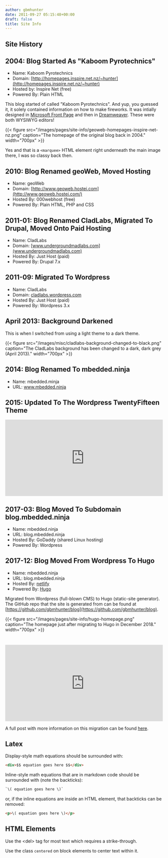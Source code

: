 ```yaml
---
author: gbmhunter
date: 2011-09-27 05:15:48+00:00
draft: false
title: Site Info
---
```


## Site History

## 2004: Blog Started As "Kaboom Pyrotechnics"  

* Name: Kaboom Pyrotechnics
* Domain: [http://homepages.inspire.net.nz/~hunter](http://homepages.inspire.net.nz/~hunter)
* Hosted by: Inspire Net (free)  
* Powered By: Plain HTML

This blog started of called "Kaboom Pyrotechnics". And yup, you guessed it, it solely contained information on how to make fireworks. It was intially designed in [Microsoft Front Page](https://en.wikipedia.org/wiki/Microsoft_FrontPage) and then in [Dreamweaver](https://en.wikipedia.org/wiki/Adobe_Dreamweaver). These were both WYSIWYG editors!

{{< figure src="/images/pages/site-info/geoweb-homepages-inspire-net-nz.png" caption="The homepage of the original blog back in 2004."  width="700px" >}}

Yes and that is a `<marquee>` HTML element right underneath the main image there, I was so classy back then.

## 2010: Blog Renamed geoWeb, Moved Hosting  

* Name: geoWeb
* Domain: [http://www.geoweb.hostei.com](http://www.geoweb.hostei.com/)
* Hosted By: 000webhost (free)  
* Powered By: Plain HTML, PHP and CSS

## 2011-01: Blog Renamed CladLabs, Migrated To Drupal, Moved Onto Paid Hosting  

* Name: CladLabs
* Domain: [www.undergroundmadlabs.com](www.undergroundmadlabs.com)
* Hosted By: Just Host (paid)  
* Powered By: Drupal 7.x

## 2011-09: Migrated To Wordpress

* Name: CladLabs
* Domain: [cladlabs.wordpress.com](cladlabs.wordpress.com)
* Hosted By: Just Host (paid)  
* Powered By: Wordpress 3.x

## April 2013: Background Darkened

This is when I switched from using a light theme to a dark theme.

{{< figure src="/images/misc/cladlabs-background-changed-to-black.png" caption="The CladLabs background has been changed to a dark, dark grey (April 2013)."  width="700px" >}}

## 2014: Blog Renamed To mbedded.ninja

* Name: mbedded.minja
* URL: www.mbedded.ninja  

## 2015: Updated To The Wordpress TwentyFifteen Theme

<div style='position:relative; padding-bottom:48.37%'><iframe src='https://gfycat.com/ifr/EnlightenedInferiorBluegill' frameborder='0' scrolling='no' width='100%' height='100%' style='position:absolute;top:0;left:0;' allowfullscreen></iframe></div>
  
## 2017-03: Blog Moved To Subdomain blog.mbedded.ninja

* Name: mbedded.ninja
* URL: blog.mbedded.ninja
* Hosted By: GoDaddy (shared Linux hosting)
* Powered By: Wordpress

## 2017-12: Blog Moved From Wordpress To Hugo

* Name: mbedded.ninja
* URL: blog.mbedded.ninja
* Hosted By: [netlify](https://www.netlify.com/)
* Powered By: [Hugo](https://gohugo.io/)

Migrated from Wordpress (full-blown CMS) to Hugo (static-site generator). The GitHub repo that the site is generated from can be found at [https://github.com/gbmhunter/blog](https://github.com/gbmhunter/blog).

{{< figure src="/images/pages/site-info/hugo-homepage.png" caption="The homepage just after migrating to Hugo in December 2018." width="700px" >}}

<div style='position:relative; padding-bottom:48.37%; margin-top: 40px;'><iframe src='https://gfycat.com/ifr/MassiveHappygoluckyAntarcticgiantpetrel' frameborder='0' scrolling='no' width='100%' height='100%' style='position:absolute;top:0;left:0;' allowfullscreen></iframe></div>

A full post with more information on this migration can be found [here](/posts/updates/2018/12-15-site-migration-to-hugo-complete/).

## Latex

Display-style math equations should be surrounded with:

```html
<div>$$ equation goes here $$</div>
```

Inline-style math equations that are in markdown code should be surrounded with (note the backticks):

```html
`\( equation goes here \)`
```

or, if the inline equations are inside an HTML element, that backticks can be removed:

```html
<p>\( equation goes here \)</p>
```

## HTML Elements

Use the &lt;del&gt; tag for most text which requires a strike-through.

Use the class <code>centered</code> on block elements to center text within it.
